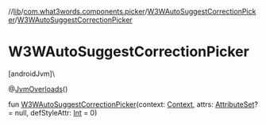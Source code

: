 //[lib](../../../index.md)/[com.what3words.components.picker](../index.md)/[W3WAutoSuggestCorrectionPicker](index.md)/[W3WAutoSuggestCorrectionPicker](-w3-w-auto-suggest-correction-picker.md)

# W3WAutoSuggestCorrectionPicker

[androidJvm]\

@[JvmOverloads](https://kotlinlang.org/api/latest/jvm/stdlib/kotlin.jvm/-jvm-overloads/index.html)()

fun [W3WAutoSuggestCorrectionPicker](-w3-w-auto-suggest-correction-picker.md)(context: [Context](https://developer.android.com/reference/kotlin/android/content/Context.html), attrs: [AttributeSet](https://developer.android.com/reference/kotlin/android/util/AttributeSet.html)? = null, defStyleAttr: [Int](https://kotlinlang.org/api/latest/jvm/stdlib/kotlin/-int/index.html) = 0)
